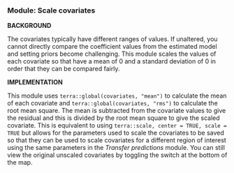 ### **Module: Scale covariates**

**BACKGROUND**

The covariates typically have different ranges of values. If unaltered, you cannot directly compare the coefficient values from the estimated model and setting priors become challenging. This module scales the values of each covariate so that have a mean of 0 and a standard deviation of 0 in order that they can be compared fairly.

**IMPLEMENTATION**

This module uses `terra::global(covariates, "mean")` to calculate the mean of each covariate and `terra::global(covariates, "rms")` to calculate the root mean square. The mean is subtracted from the covariate values to give the residual and this is divided by the root mean square to give the scaled covariate. This is equivalent to using `terra::scale, center = TRUE, scale = TRUE` but allows for the parameters used to scale the covariates to be saved so that they can be used to scale covariates for a different region of interest using the same parameters in the *Transfer predictions* module. You can still view the original unscaled covariates by toggling the switch at the bottom of the map.

